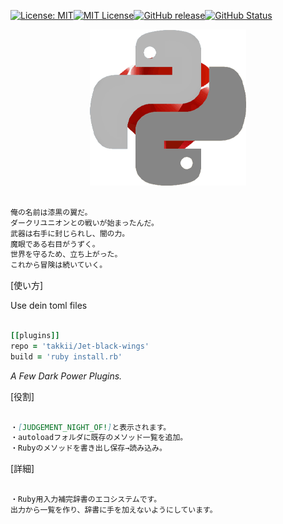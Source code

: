 [![License: MIT](https://img.shields.io/badge/License-MIT-yellow.svg)](https://opensource.org/licenses/MIT)[![MIT License](http://img.shields.io/badge/license-MIT-blue.svg?style=flat)](LICENSE)[![GitHub release](https://img.shields.io/github/release/takkii/Jet-black-wings.svg?style=flat)](GitHub)[![GitHub Status](https://img.shields.io/github/last-commit/takkii/Jet-black-wings.svg?style=flat)](GitHub)

<div align="center"><img src="https://github.com/takkii/Bignyanco/blob/master/images/python_ruby.gif" alt="PythonとRuby" title="logo"></div>

```markdown

俺の名前は漆黒の翼だ。
ダークリユニオンとの戦いが始まったんだ。
武器は右手に封じられし、闇の力。
魔眼である右目がうずく。
世界を守るため、立ち上がった。
これから冒険は続いていく。

```

[使い方]

Use dein toml files

```ruby

[[plugins]]
repo = 'takkii/Jet-black-wings'
build = 'ruby install.rb'

```

*A Few Dark Power Plugins.*

[役割]

```markdown

・[JUDGEMENT_NIGHT_OF!]と表示されます。
・autoloadフォルダに既存のメソッド一覧を追加。
・Rubyのメソッドを書き出し保存→読み込み。

```

[詳細]

```markdown

・Ruby用入力補完辞書のエコシステムです。
出力から一覧を作り、辞書に手を加えないようにしています。

```
